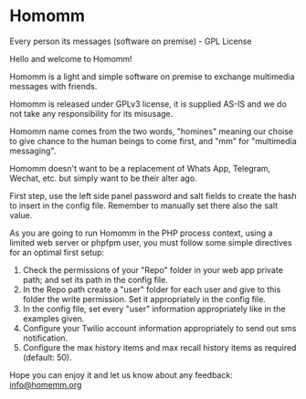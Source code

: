 # Homomm
Every person its messages (software on premise) - GPL License

Hello and welcome to Homomm!   
	   
Homomm is a light and simple software on premise to exchange multimedia messages with friends.  
	   
Homomm is released under GPLv3 license, it is supplied AS-IS and we do not take any responsibility for its misusage.  
	   
Homomm name comes from the two words, "homines" meaning our choise to give chance to the human beings to come first, and "mm" for "multimedia messaging".  
     
Homomm doesn't want to be a replacement of Whats App, Telegram, Wechat, etc. but simply want to be their alter ago.   
     
First step, use the left side panel password and salt fields to create the hash to insert in the config file. Remember to manually set there also the salt value.  
	   
As you are going to run Homomm in the PHP process context, using a limited web server or phpfpm user, you must follow some simple directives for an optimal first setup:  

<ol>
<li>Check the permissions of your "Repo" folder in your web app private path; and set its path in the config file.</li>
<li>In the Repo path create a "user" folder for each user and give to this folder the write permission. Set it appropriately in the config file.</li>
<li>In the config file, set every "user" information appropriately like in the examples given.</li>
<li>Configure your Twilio account information appropriately to send out sms notification.</li>	      
<li>Configure the max history items and max recall history items as required (default: 50).</li>	      
</ol>	
     
Hope you can enjoy it and let us know about any feedback: <a href="mailto:info@homemm.com" style="color:#e6d236;">info@homemm.org</a>
	   

